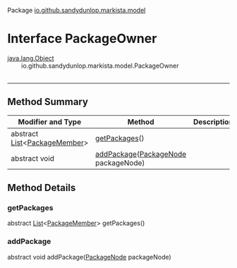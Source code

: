 Package [io.github.sandydunlop.markista.model](index.md)

# Interface PackageOwner
[java.lang.Object](https://docs.oracle.com/en/java/javase/24/docs/api/java.base/java/lang/Object.html)<br/>
&nbsp;&nbsp;&nbsp;&nbsp;&nbsp;&nbsp;&nbsp;&nbsp;io.github.sandydunlop.markista.model.PackageOwner<br/>
<br/>

----


## Method Summary

| Modifier and Type                                                                                                                          | Method                                                               | Description |
|--------------------------------------------------------------------------------------------------------------------------------------------|----------------------------------------------------------------------|-------------|
| abstract [List](https://docs.oracle.com/en/java/javase/24/docs/api/java.base/java/util/List.html)&lt;[PackageMember](PackageMember.md)&gt; | [getPackages](#getpackages)()                                        |             |
| abstract void                                                                                                                              | [addPackage](#addpackage)([PackageNode](PackageNode.md) packageNode) |             |

## Method Details

### getPackages

abstract [List](https://docs.oracle.com/en/java/javase/24/docs/api/java.base/java/util/List.html)&lt;[PackageMember](PackageMember.md)&gt; getPackages()



### addPackage

abstract void addPackage([PackageNode](PackageNode.md) packageNode)



